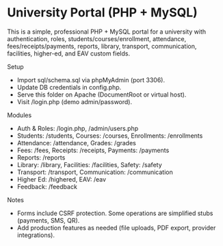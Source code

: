 # University Portal (PHP + MySQL)

This is a simple, professional PHP + MySQL portal for a university with authentication, roles, students/courses/enrollment, attendance, fees/receipts/payments, reports, library, transport, communication, facilities, higher-ed, and EAV custom fields.

Setup
- Import sql/schema.sql via phpMyAdmin (port 3306).
- Update DB credentials in config.php.
- Serve this folder on Apache (DocumentRoot or virtual host).
- Visit /login.php (demo admin/password).

Modules
- Auth & Roles: /login.php, /admin/users.php
- Students: /students, Courses: /courses, Enrollments: /enrollments
- Attendance: /attendance, Grades: /grades
- Fees: /fees, Receipts: /receipts, Payments: /payments
- Reports: /reports
- Library: /library, Facilities: /facilities, Safety: /safety
- Transport: /transport, Communication: /communication
- Higher Ed: /highered, EAV: /eav
- Feedback: /feedback

Notes
- Forms include CSRF protection. Some operations are simplified stubs (payments, SMS, QR).
- Add production features as needed (file uploads, PDF export, provider integrations).